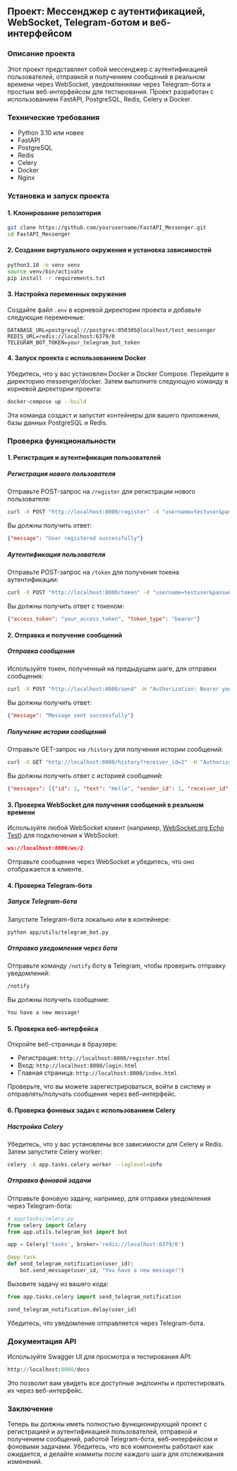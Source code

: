 ## Проект: Мессенджер с аутентификацией, WebSocket, Telegram-ботом и веб-интерфейсом

### Описание проекта

Этот проект представляет собой мессенджер с аутентификацией пользователей, отправкой и получением сообщений в реальном времени через WebSocket, уведомлениями через Telegram-бота и простым веб-интерфейсом для тестирования. Проект разработан с использованием FastAPI, PostgreSQL, Redis, Celery и Docker.

### Технические требования

-   Python 3.10 или новее
-   FastAPI
-   PostgreSQL
-   Redis
-   Celery
-   Docker
-   Nginx

### Установка и запуск проекта

#### 1. Клонирование репозитория

```bash
git clone https://github.com/yourusername/FastAPI_Messenger.git
cd FastAPI_Messenger

```

#### 2. Создание виртуального окружения и установка зависимостей

```bash
python3.10 -m venv venv
source venv/bin/activate
pip install -r requirements.txt

```

#### 3. Настройка переменных окружения

Создайте файл  `.env`  в корневой директории проекта и добавьте следующие переменные:

```env
DATABASE_URL=postgresql://postgres:050305@localhost/test_messenger
REDIS_URL=redis://localhost:6379/0
TELEGRAM_BOT_TOKEN=your_telegram_bot_token

```

#### 4. Запуск проекта с использованием Docker

Убедитесь, что у вас установлен Docker и Docker Compose. Перейдите в директорию messenger/docker. Затем выполните следующую команду в корневой директории проекта:

```bash
docker-compose up --build

```

Эта команда создаст и запустит контейнеры для вашего приложения, базы данных PostgreSQL и Redis.

### Проверка функциональности

#### 1. Регистрация и аутентификация пользователей

##### Регистрация нового пользователя

Отправьте POST-запрос на  `/register`  для регистрации нового пользователя:

```bash
curl -X POST "http://localhost:8000/register" -d "username=testuser&password=testpassword"

```

Вы должны получить ответ:

```json
{"message": "User registered successfully"}

```

##### Аутентификация пользователя

Отправьте POST-запрос на  `/token`  для получения токена аутентификации:

```bash
curl -X POST "http://localhost:8000/token" -d "username=testuser&password=testpassword"

```

Вы должны получить ответ с токеном:

```json
{"access_token": "your_access_token", "token_type": "bearer"}

```

#### 2. Отправка и получение сообщений

##### Отправка сообщения

Используйте токен, полученный на предыдущем шаге, для отправки сообщения:

```bash
curl -X POST "http://localhost:8000/send" -H "Authorization: Bearer your_access_token" -d "text=Hello&receiver_id=2"

```

Вы должны получить ответ:

```json
{"message": "Message sent successfully"}

```

##### Получение истории сообщений

Отправьте GET-запрос на  `/history`  для получения истории сообщений:

```bash
curl -X GET "http://localhost:8000/history?receiver_id=2" -H "Authorization: Bearer your_access_token"

```

Вы должны получить ответ с историей сообщений:

```json
{"messages": [{"id": 1, "text": "Hello", "sender_id": 1, "receiver_id": 2, "timestamp": "2023-10-01T12:00:00"}]}

```

#### 3. Проверка WebSocket для получения сообщений в реальном времени

Используйте любой WebSocket клиент (например,  [WebSocket.org Echo Test](https://www.websocket.org/echo.html)) для подключения к WebSocket:

```json
ws://localhost:8000/ws/2

```

Отправьте сообщение через WebSocket и убедитесь, что оно отображается в клиенте.

#### 4. Проверка Telegram-бота

##### Запуск Telegram-бота

Запустите Telegram-бота локально или в контейнере:

```bash
python app/utils/telegram_bot.py

```

##### Отправка уведомления через бота

Отправьте команду  `/notify`  боту в Telegram, чтобы проверить отправку уведомлений:

```bash
/notify

```

Вы должны получить сообщение:

```bash
You have a new message!

```

#### 5. Проверка веб-интерфейса

Откройте веб-страницы в браузере:

-   Регистрация:  `http://localhost:8000/register.html`
-   Вход:  `http://localhost:8000/login.html`
-   Главная страница:  `http://localhost:8000/index.html`

Проверьте, что вы можете зарегистрироваться, войти в систему и отправлять/получать сообщения через веб-интерфейс.

#### 6. Проверка фоновых задач с использованием Celery

##### Настройка Celery

Убедитесь, что у вас установлены все зависимости для Celery и Redis. Затем запустите Celery worker:

```bash
celery -A app.tasks.celery worker --loglevel=info

```

##### Отправка фоновой задачи

Отправьте фоновую задачу, например, для отправки уведомления через Telegram-бота:

```python
# app/tasks/celery.py
from celery import Celery
from app.utils.telegram_bot import bot

app = Celery('tasks', broker='redis://localhost:6379/0')

@app.task
def send_telegram_notification(user_id):
    bot.send_message(user_id, "You have a new message!")

```

Вызовите задачу из вашего кода:

```python
from app.tasks.celery import send_telegram_notification

send_telegram_notification.delay(user_id)

```

Убедитесь, что уведомление отправляется через Telegram-бота.

### Документация API

Используйте Swagger UI для просмотра и тестирования API:

```python
http://localhost:8000/docs

```

Это позволит вам увидеть все доступные эндпоинты и протестировать их через веб-интерфейс.

### Заключение

Теперь вы должны иметь полностью функционирующий проект с регистрацией и аутентификацией пользователей, отправкой и получением сообщений, работой Telegram-бота, веб-интерфейсом и фоновыми задачами. Убедитесь, что все компоненты работают как ожидается, и делайте коммиты после каждого шага для отслеживания изменений.

